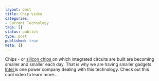 ```yaml
---
layout: post
title: Chip video
categories:
- Current Technology
tags: []
status: publish
type: post
published: true
meta: {}
---
```

Chips - or [silicon chips ](http://en.wikipedia.org/wiki/Integrated_circuit)on which integrated circuits are built are becoming smaller and smaller each day. That is why we are having smaller gadgets. [Intel ](http://www.intel.com/technology/index.htm?iid=homepage+hdr_nav1_technology)is one power company dealing with this technology. Check out this cool video to learn more...

